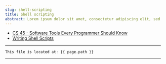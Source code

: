 ```yaml
---
slug: shell-scripting
title: Shell scripting
abstract: Lorem ipsum dolor sit amet, consectetur adipiscing elit, sed do eiusmod tempor incididunt ut labore et dolore magna aliqua.
---
```


- [CS 45 - Software Tools Every Programmer Should Know](https://web.stanford.edu/class/cs45/lectures/)
- [Writing Shell Scripts](https://www.linuxcommand.org/lc3_writing_shell_scripts.php)

---
```
This file is located at: {{ page.path }}
```
---